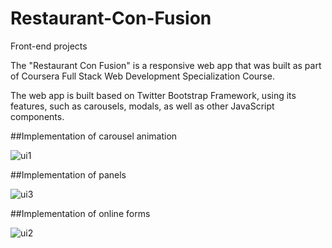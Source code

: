# Restaurant-Con-Fusion
Front-end projects

The "Restaurant Con Fusion" is a responsive web app that was built as part of Coursera Full Stack Web Development Specialization
Course. 

The web app is built based on Twitter Bootstrap Framework, using its features, such as carousels, modals, 
as well as other JavaScript components. 

##Implementation of carousel animation 


![ui1](https://cloud.githubusercontent.com/assets/10465533/11087663/81b48e10-885c-11e5-8f7b-88bc91c3fe5b.png)



##Implementation of panels


![ui3](https://cloud.githubusercontent.com/assets/10465533/11087664/81b73b4c-885c-11e5-8920-a61c8d1ee3e9.png)


##Implementation of online forms

![ui2](https://cloud.githubusercontent.com/assets/10465533/11087662/81b45706-885c-11e5-94df-3498c22132c0.png)
